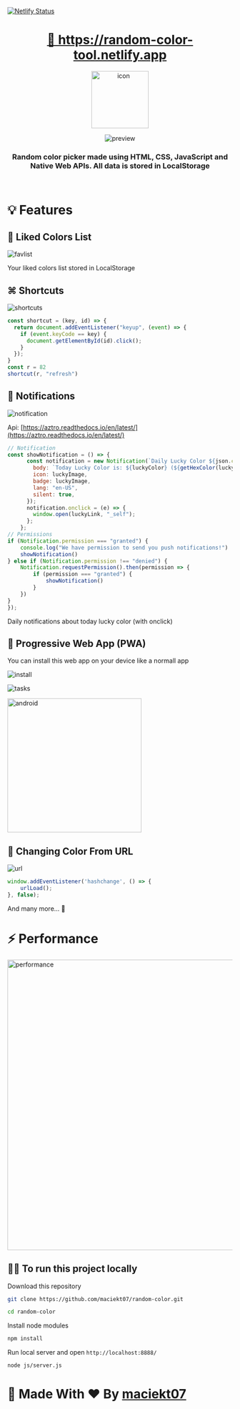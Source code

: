 [![Netlify Status](https://api.netlify.com/api/v1/badges/6173ec8f-e9f6-471a-86e6-71210349ffe3/deploy-status)](https://app.netlify.com/sites/random-color-tool/deploys)


<h1 align="center"><a href="https://random-color-tool.netlify.app">🔗 https://random-color-tool.netlify.app</a></h1>

<p align="center">
<img alt="icon" width="128px" src="https://raw.githubusercontent.com/maciekt07/random-color/main/img/iconLight.png"></img>
</p>



<p align="center">
<img alt="preview" src="https://raw.githubusercontent.com/maciekkoks/random-colors/main/img/preview1.png"></img>
</p
<br>
<h3 align="center">Random color picker made using HTML, CSS, JavaScript and Native Web APIs. All data is stored in LocalStorage</h3>

<br>

# 💡 Features

## 💜 Liked Colors List
![favlist](https://raw.githubusercontent.com/maciekt07/random-color/main/img/favslist.png)

Your liked colors list stored in LocalStorage

## ⌘ Shortcuts
![shortcuts](https://raw.githubusercontent.com/maciekkoks/random-colors/main/img/shortcuts.png)

``` js
const shortcut = (key, id) => {
  return document.addEventListener("keyup", (event) => {
    if (event.keyCode == key) {
      document.getElementById(id).click();
    }
  });
}
const r = 82
shortcut(r, "refresh")
```

## 🔔 Notifications
![notification](https://raw.githubusercontent.com/maciekt07/random-color/main/img/notification.png)

Api: [https://aztro.readthedocs.io/en/latest/](https://aztro.readthedocs.io/en/latest/)

``` js
// Notification
const showNotification = () => {
      const notification = new Notification(`Daily Lucky Color ${json.current_date}`, {
        body: `Today Lucky Color is: ${luckyColor} (${getHexColor(luckyColorHTML)})\r\nMood: ${json.mood}`,
        icon: luckyImage,
        badge: luckyImage,
        lang: "en-US",
        silent: true,
      });
      notification.onclick = (e) => {
        window.open(luckyLink, "_self");
      };
    };
// Permissions
if (Notification.permission === "granted") {
    console.log("We have permission to send you push notifications!")
    showNotification()
} else if (Notification.permission !== "denied") {
    Notification.requestPermission().then(permission => {
        if (permission === "granted") {
            showNotification()
        }
    })
}
});
 ```
Daily notifications about today lucky color (with onclick)

## 📱 Progressive Web App (PWA)
You can install this web app on your device like a normall app

![install](https://raw.githubusercontent.com/maciekt07/random-color/main/img/installation.png)

![tasks](https://raw.githubusercontent.com/maciekt07/random-color/main/img/tasks.png)

<img width="300px" alt="android" src="https://raw.githubusercontent.com/maciekt07/random-color/main/img/androidapp.jpg">

## 🔗 Changing Color From URL
![url](https://raw.githubusercontent.com/maciekt07/random-color/main/img/link.png)

``` js
window.addEventListener('hashchange', () => {
    urlLoad();
}, false);
```

And many more... 👀

# ⚡ Performance
<img width="650px" alt="performance" src="https://raw.githubusercontent.com/maciekt07/random-color/main/img/Performance.png">

## 👨‍💻 To run this project locally

Download this repository

```bash
git clone https://github.com/maciekt07/random-color.git
```

```bash
cd random-color
```

Install node modules

```bash
npm install
```

Run local server and open ``http://localhost:8888/``

```bash
node js/server.js
```



# 💌 Made With ❤ By [maciekt07](https://github.com/maciekt07)

